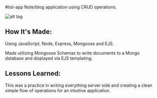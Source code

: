 #list-app
Note/blog application using CRUD operations. 

![alt tag](https://imgur.com/PtYuMr4)

## How It's Made:

Using JavaScript, Node, Express, Mongoose and EJS.

Made utilizing Mongoose Schemas to write documents to a Mongo database and displayed via EJS templating.
## Lessons Learned:

This was a practice in writing everything server side and creating a clean simple flow of operations for an intuitive application.
